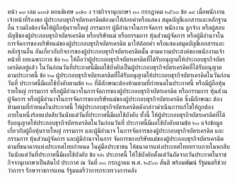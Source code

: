 หน้า ๑๓
เลม ๑๓๗ ตอนพิเศษ ๑๗๓ ง ราชกิจจานุเบกษา
๓๐ กรกฎาคม ๒๕๖๓
ข้อ ๑๙ เมื่อพนักงานเจ้าหน้าที่ร้องขอ ผู้ประกอบธุรกิจบัตรเครดิตต้องมาให้ถ้อยคำหรือแสดง
สมุดบัญชีเอกสารและหลักฐานอื่น รวมถึงต้องจัดให้ผู้ถือหุ้นรายใหญ่ กรรมการ ผู้มีอำนาจในการจัดการ
พนักงาน ลูกจ้าง หรือผู้สอบบัญชีของผู้ประกอบธุรกิจบัตรเครดิต หรือบริษัทแม่ หรือกรรมการ
หุ้นส่วนผู้จัดการ หรือผู้มีอำนาจในการจัดการของบริษัทแม่ของผู้ประกอบธุรกิจบัตรเครดิต มาให้ถ้อยคำ
หรือแสดงสมุดบัญชีเอกสารและหลักฐานอื่น อันเกี่ยวกับกิจการของผู้ประกอบธุรกิจบัตรเครดิตนั้น
ตามความประสงค์ของพนักงานเจ้าหน้าที
บทเฉพาะกาล
ข้อ ๒๐ ให้ถือว่าผู้ประกอบธุรกิจบัตรเครดิตที่ได้รับอนุญาตให้ประกอบธุรกิจบัตรเครดิตอยู่แล้ว
ในวันก่อนวันที่ประกาศนี้มีผลใช้บังคับเป็นผู้ประกอบธุรกิจบัตรเครดิตที่ได้รับอนุญาตตามประกาศนี้
ข้อ ๒๑ ผู้ประกอบธุรกิจบัตรเครดิตที่ได้รับอนุญาตให้ประกอบธุรกิจบัตรเครดิตในวันก่อนวันที่
ประกาศนี้มีผลใช้บังคับตามข้อ ๒๐ ที่มีลักษณะต้องห้ามตามที่กำหนดในประกาศนี้ หรือมีผู้ถือหุ้น
รายใหญ่ กรรมการ หรือผู้มีอำนาจในการจัดการของผู้ประกอบธุรกิจบัตรเครดิต หรือกรรมการ
หุ้นส่วนผู้จัดการ หรือผู้มีอำนาจในการจัดการของบริษัทแม่ของผู้ประกอบธุรกิจบัตรเครดิต ซึ่งมีลักษณะ
ต้องห้ามตามที่กำหนดในประกาศนี้ ให้ผู้ประกอบธุรกิจบัตรเครดิตดังกล่าวดำเนินการแก้ไขให้ถูกต้อง
ภายในหนึ่งร้อยแปดสิบวันนับแต่วันที่ประกาศนี้มีผลใช้บังคับ
ทั้งนี้ ให้ผู้ประกอบธุรกิจบัตรเครดิตที่ได้รับอนุญาตให้ประกอบธุรกิจบัตรเครดิตในวันก่อนวันที่
ประกาศนี้มีผลใช้บังคับตามข้อ ๒๐ แจ้งข้อมูลเกี่ยวกับผู้ถือหุ้นรายใหญ่ กรรมการ และผู้มีอำนาจ
ในการจัดการของผู้ประกอบธุรกิจบัตรเครดิต และกรรมการ หุ้นส่วนผู้จัดการ และผู้มีอำนาจในการ
จัดการของบริษัทแม่ของผู้ประกอบธุรกิจบัตรเครดิต ตามที่ธนาคารแห่งประเทศไทยกำหนด
ในคู่มือประชาชน ให้ธนาคารแห่งประเทศไทยทราบภายในหกสิบวันนับแต่วันที่ประกาศนี้มีผลใช้บังคับ
ข้อ ๒๒ ประกาศนี้ ให้ใช้บังคับตั้งแต่วันถัดจากวันประกาศในราชกิจจานุเบกษาเป็นต้นไป
ประกาศ ณ วันที่ ๓๐ กรกฎาคม พ.ศ. ๒๕๖๓
สันติ พร้อมพัฒน์
รัฐมนตรีช่วยว่าการฯ รักษาราชการแทน
รัฐมนตรีว่าการกระทรวงการคลัง

